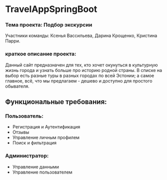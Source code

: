 # TravelAppSpringBoot
### Тема проекта: Подбор экскурсии
Участники команды: Ксенья Вассильева, Дарина Крощенко, Кристина Парри.
### краткое описание проекта:
Данный сайт предназначен для тех, кто хочет окунуться в культурную жизнь города и узнать больше про историю родной страны. 
В списке на выбор есть разные туры в разных городах по всей Эстонии; а самое главное, всё, что мы предлагаем - дешево и доступно для простого обывателя.


## Функциональные требования:

### Пользователь:
+ Регистрация и Аутентификация 
+ Отзывы
+ Управление личным профилем
+ Поиск и фильтрация
### Администратор:
+ Управление данными
+ Управление пользователем
